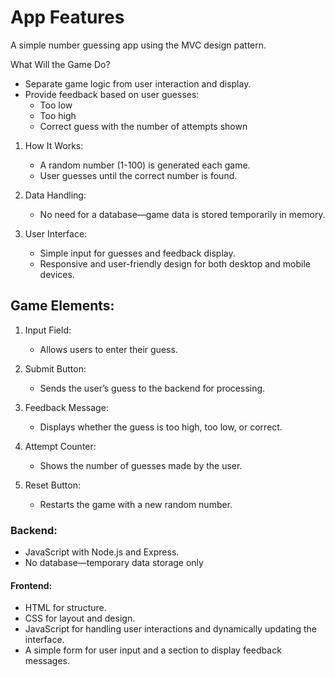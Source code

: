 # App Features

A simple number guessing app using the MVC design pattern.

What Will the Game Do?

- Separate game logic from user interaction and display.
- Provide feedback based on user guesses:
  - Too low
  - Too high
  - Correct guess with the number of attempts shown

1. How It Works:

   - A random number (1-100) is generated each game.
   - User guesses until the correct number is found.

2. Data Handling:

   - No need for a database—game data is stored temporarily in memory.

3. User Interface:
   - Simple input for guesses and feedback display.
   - Responsive and user-friendly design for both desktop and mobile devices.

## Game Elements:

1. Input Field:

   - Allows users to enter their guess.

2. Submit Button:

   - Sends the user’s guess to the backend for processing.

3. Feedback Message:

   - Displays whether the guess is too high, too low, or correct.

4. Attempt Counter:

   - Shows the number of guesses made by the user.

5. Reset Button:
   - Restarts the game with a new random number.

### Backend:

- JavaScript with Node.js and Express.
- No database—temporary data storage only

#### Frontend:

- HTML for structure.
- CSS for layout and design.
- JavaScript for handling user interactions and dynamically updating the interface.
- A simple form for user input and a section to display feedback messages.
